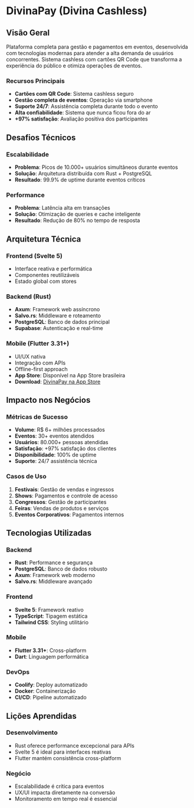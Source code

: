 # DivinaPay (Divina Cashless)

## Visão Geral

Plataforma completa para gestão e pagamentos em eventos, desenvolvida com tecnologias modernas para atender a alta demanda de usuários concorrentes. Sistema cashless com cartões QR Code que transforma a experiência do público e otimiza operações de eventos.

### Recursos Principais
- **Cartões com QR Code**: Sistema cashless seguro
- **Gestão completa de eventos**: Operação via smartphone
- **Suporte 24/7**: Assistência completa durante todo o evento
- **Alta confiabilidade**: Sistema que nunca ficou fora do ar
- **+97% satisfação**: Avaliação positiva dos participantes

## Desafios Técnicos

### Escalabilidade
- **Problema**: Picos de 10.000+ usuários simultâneos durante eventos
- **Solução**: Arquitetura distribuída com Rust + PostgreSQL
- **Resultado**: 99.9% de uptime durante eventos críticos

### Performance
- **Problema**: Latência alta em transações
- **Solução**: Otimização de queries e cache inteligente
- **Resultado**: Redução de 80% no tempo de resposta

## Arquitetura Técnica

### Frontend (Svelte 5)
- Interface reativa e performática
- Componentes reutilizáveis
- Estado global com stores

### Backend (Rust)
- **Axum**: Framework web assíncrono
- **Salvo.rs**: Middleware e roteamento
- **PostgreSQL**: Banco de dados principal
- **Supabase**: Autenticação e real-time

### Mobile (Flutter 3.31+)
- UI/UX nativa
- Integração com APIs
- Offline-first approach
- **App Store**: Disponível na App Store brasileira
- **Download**: [DivinaPay na App Store](https://apps.apple.com/br/app/divinapay/id6502572908)

## Impacto nos Negócios

### Métricas de Sucesso
- **Volume**: R$ 6+ milhões processados
- **Eventos**: 30+ eventos atendidos
- **Usuários**: 80.000+ pessoas atendidas
- **Satisfação**: +97% satisfação dos clientes
- **Disponibilidade**: 100% de uptime
- **Suporte**: 24/7 assistência técnica

### Casos de Uso
1. **Festivais**: Gestão de vendas e ingressos
2. **Shows**: Pagamentos e controle de acesso
3. **Congressos**: Gestão de participantes
4. **Feiras**: Vendas de produtos e serviços
5. **Eventos Corporativos**: Pagamentos internos

## Tecnologias Utilizadas

### Backend
- **Rust**: Performance e segurança
- **PostgreSQL**: Banco de dados robusto
- **Axum**: Framework web moderno
- **Salvo.rs**: Middleware avançado

### Frontend
- **Svelte 5**: Framework reativo
- **TypeScript**: Tipagem estática
- **Tailwind CSS**: Styling utilitário

### Mobile
- **Flutter 3.31+**: Cross-platform
- **Dart**: Linguagem performática

### DevOps
- **Coolify**: Deploy automatizado
- **Docker**: Containerização
- **CI/CD**: Pipeline automatizado

## Lições Aprendidas

### Desenvolvimento
- Rust oferece performance excepcional para APIs
- Svelte 5 é ideal para interfaces reativas
- Flutter mantém consistência cross-platform

### Negócio
- Escalabilidade é crítica para eventos
- UX/UI impacta diretamente na conversão
- Monitoramento em tempo real é essencial

